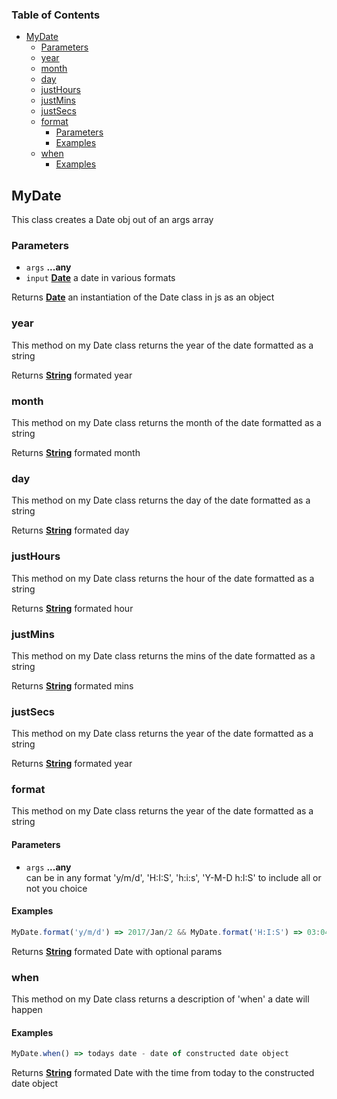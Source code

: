 <!-- Generated by documentation.js. Update this documentation by updating the source code. -->

### Table of Contents

-   [MyDate][1]
    -   [Parameters][2]
    -   [year][3]
    -   [month][4]
    -   [day][5]
    -   [justHours][6]
    -   [justMins][7]
    -   [justSecs][8]
    -   [format][9]
        -   [Parameters][10]
        -   [Examples][11]
    -   [when][12]
        -   [Examples][13]

## MyDate

This class creates a Date obj out of an args array

### Parameters

-   `args` **...any** 
-   `input` **[Date][14]** a date in various formats

Returns **[Date][14]** an instantiation of the Date class in js as an object

### year

This method on my Date class returns the year of the date formatted as a string

Returns **[String][15]** formated year

### month

This method on my Date class returns the month of the date formatted as a string

Returns **[String][15]** formated month

### day

This method on my Date class returns the day of the date formatted as a string

Returns **[String][15]** formated day

### justHours

This method on my Date class returns the hour of the date formatted as a string

Returns **[String][15]** formated hour

### justMins

This method on my Date class returns the mins of the date formatted as a string

Returns **[String][15]** formated mins

### justSecs

This method on my Date class returns the year of the date formatted as a string

Returns **[String][15]** formated year

### format

This method on my Date class returns the year of the date formatted as a string

#### Parameters

-   `args` **...any**  
can be in any format 'y/m/d', 'H:I:S', 'h:i:s', 'Y-M-D h:I:S'  to include all or not you choice

#### Examples

```javascript
MyDate.format('y/m/d') => 2017/Jan/2 && MyDate.format('H:I:S') => 03:04:05
```

Returns **[String][15]** formated Date with optional params

### when

This method on my Date class returns a description of 'when' a date will happen

#### Examples

```javascript
MyDate.when() => todays date - date of constructed date object
```

Returns **[String][15]** formated Date with the time from today to the constructed date object

[1]: #mydate

[2]: #parameters

[3]: #year

[4]: #month

[5]: #day

[6]: #justhours

[7]: #justmins

[8]: #justsecs

[9]: #format

[10]: #parameters-1

[11]: #examples

[12]: #when

[13]: #examples-1

[14]: https://developer.mozilla.org/docs/Web/JavaScript/Reference/Global_Objects/Date

[15]: https://developer.mozilla.org/docs/Web/JavaScript/Reference/Global_Objects/String
